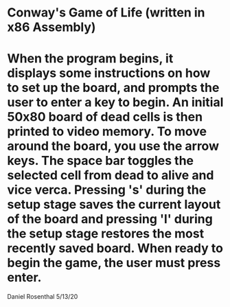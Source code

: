 Conway's Game of Life
(written in x86 Assembly)
===============
When the program begins, it displays some instructions on how to
set up the board, and prompts the user to enter a key to begin.
An initial 50x80 board of dead cells is then printed to video memory.
To move around the board, you use the arrow keys. The space bar
toggles the selected cell from dead to alive and vice verca.
Pressing 's' during  the setup stage saves the current layout of
the board and pressing 'l' during the setup stage restores the most
recently saved board. When ready to begin the game, the user must
press enter.
===============
Daniel Rosenthal
5/13/20
